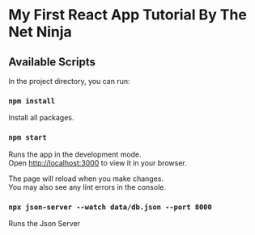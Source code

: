 # My First React App Tutorial By The Net Ninja

## Available Scripts

In the project directory, you can run:

### `npm install`

Install all packages.

### `npm start`

Runs the app in the development mode.\
Open [http://localhost:3000](http://localhost:3000) to view it in your browser.

The page will reload when you make changes.\
You may also see any lint errors in the console.

### `npx json-server --watch data/db.json --port 8000`

Runs the Json Server
